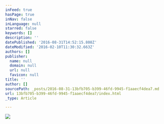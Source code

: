 ```yaml
---
inFeed: true
hasPage: true
inNav: false
inLanguage: null
starred: false
keywords: []
description: ''
datePublished: '2016-08-31T14:52:15.808Z'
dateModified: '2016-02-10T11:30:32.663Z'
authors: []
publisher:
  name: null
  domain: null
  url: null
  favicon: null
title: ''
author: []
sourcePath: _posts/2016-08-31-13bfb705-b399-46fd-9945-f1aaecf4dea7.md
url: 13bfb705-b399-46fd-9945-f1aaecf4dea7/index.html
_type: Article

---
```

![](https://the-grid-user-content.s3-us-west-2.amazonaws.com/186dc9a2-b002-49c5-bf5b-fae9c4f98f95.jpg)